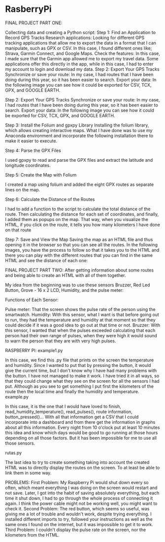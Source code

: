 # RasberryPi
FINAL PROJECT PART ONE:

Collecting data and creating a Python script:
Step 1: Find an Application to Record GPS Tracks
Research applications: Looking for different GPS tracking applications that allow me to export the data in a format that I can manipulate, such as GPX or CSV. In this case, I found different ones like; Strava, Garmin Connect, and Google Maps.
Check the features: In this case, I made sure that the Garmin app allowed me to export my travel data. Some applications offer this directly in the app, while in this case, I had to enter my account to login and download my data.
Step 2: Export Your GPS Tracks
Synchronize or save your route: In my case, I had routes that I have been doing during this year, so it has been easier to search.
Export your data: In the following image you can see how it could be exported for CSV, TCX, GPX, and GOOGLE EARTH.

Step 2: Export Your GPS Tracks
Synchronize or save your route: In my case, I had routes that I have been doing during this year, so it has been easier to search.
Export your data: In the following image you can see how it could be exported for CSV, TCX, GPX, and GOOGLE EARTH.



Step 3: Install the Folium and gpxpy Library
Installing the folium library, which allows creating interactive maps. What I have done was to use my Anaconda environment and incorporate the following installation there to make it easier to execute.





Step 4: Parse the GPX Files

I used gpxpy to read and parse the GPX files and extract the latitude and longitude coordinates.

Step 5: Create the Map with Folium

I created a map using folium and added the eight GPX routes as separate lines on the map.

Step 6: Calculate the Distance of the Routes

I had to add a function to the script to calculate the total distance of the route. Then calculating the distance for each set of coordinates, and finally, I added them as popups on the map. That way, when you visualize the HTML, if you click on the route, it tells you how many kilometers I have done on that route

Step 7: Save and View the Map
Saving the map as an HTML file and thus opening it in the browser so that you can see all the routes. In the following images, you have the process to follow so that it takes you to the HTML and there you can play with the different routes that you can find in the same HTML and see the distance of each one:




FINAL PROJECT PART TWO:
After getting information about some routes and being able to create an HTML with all of them together.

My idea from the beginning was to use these sensors Bruzzer, Red Led Button, Grove - 16 x 2 LCD, Humidity, and the pulse meter:

Functions of Each Sensor:

Pulse meter: That the screen shows the pulse rate of the person using the smartwatch.
Humidity: With this sensor, what I want is that before going out to run, they had the temperature and humidity at that moment so that they could decide if it was a good idea to go out at that time or not.
Bruzzer: With this sensor, I wanted that when the pulses exceeded calculating that each person had their own range of pulses, when they were high it would sound to warn the person that they are with very high pulses.


RASPBERRY PI:
example1.py

In this case, we find this .py file that prints on the screen the temperature and humidity. Since I wanted to put that by pressing the button, it would give the current time, but I don't know why I have had many problems with the button. I have not managed to make it work. I have tried it in all ways, so that they could change what they see on the screen for all the sensors I had put. Although as you see to get something I put first the kilometers of the route then the local time and finally the humidity and temperature.
example.py

In this case, it is the one that I would have loved to finish, read_humidity_temperature(), read_pulses(), route information, button_pressed()... With all that information get a CSV that I could incorporate into a dashboard and from there get the information in graphs about all this information. Every night from 10 o'clock put at least 10 minutes this idea and know which days would be good to go running at those hours depending on all those factors. But it has been impossible for me to use all those sensors.

rutas.py

The last idea to try to create something taking into account the created HTML was to directly display the routes on the screen. To at least be able to link them in some way.


PROBLEMS:
First Problem:
My Raspberry Pi would shut down every so often, which meant everything I was doing on the screen would restart and not save. Later, I got into the habit of saving absolutely everything, but each time it shut down, I had to go through the whole process of connecting it again. I think the power cable might not be working well, you might want to check it.
Second Problem:
The red button, which seems so useful, was giving me a lot of trouble and wouldn't work, despite trying everything. I installed different imports to try, followed your instructions as well as the same ones I found on the internet, but it was impossible to get it to work.
Third Problem:
I couldn't display the pulse rate on the screen, nor the kilometers from the HTML.

